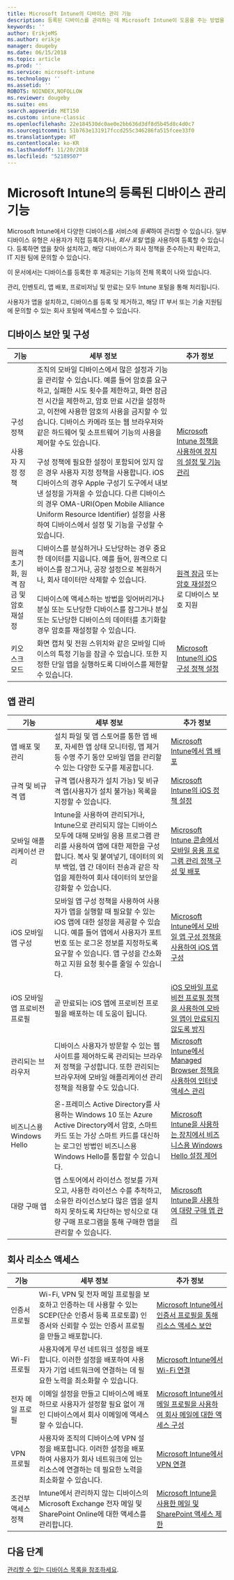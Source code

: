 ```yaml
---
title: Microsoft Intune의 디바이스 관리 기능
description: 등록된 디바이스를 관리하는 데 Microsoft Intune이 도움을 주는 방법을 확인하려면 이 항목을 읽어보세요.
keywords: ''
author: ErikjeMS
ms.author: erikje
manager: dougeby
ms.date: 06/15/2018
ms.topic: article
ms.prod: ''
ms.service: microsoft-intune
ms.technology: ''
ms.assetid: ''
ROBOTS: NOINDEX,NOFOLLOW
ms.reviewer: dougeby
ms.suite: ems
search.appverid: MET150
ms.custom: intune-classic
ms.openlocfilehash: 22e184530dc0ae0e2bb636d3df8d5b45d8c4d0c7
ms.sourcegitcommit: 51b763e131917fccd255c346286fa515fcee33f0
ms.translationtype: HT
ms.contentlocale: ko-KR
ms.lasthandoff: 11/20/2018
ms.locfileid: "52189507"
---
```

# <a name="enrolled-device-management-capabilities-of-microsoft-intune"></a>Microsoft Intune의 등록된 디바이스 관리 기능

Microsoft Intune에서 다양한 디바이스를 서비스에 *등록*하여 관리할 수 있습니다. 일부 디바이스 유형은 사용자가 직접 등록하거나, *회사 포털* 앱을 사용하여 등록할 수 있습니다. 등록하면 앱을 찾아 설치하고, 해당 디바이스가 회사 정책을 준수하는지 확인하고, IT 지원 팀에 문의할 수 있습니다.

이 문서에서는 디바이스를 등록한 후 제공되는 기능의 전체 목록이 나와 있습니다.

관리, 인벤토리, 앱 배포, 프로비저닝 및 만료는 모두 Intune 포털을 통해 처리됩니다.

사용자가 앱을 설치하고, 디바이스를 등록 및 제거하고, 해당 IT 부서 또는 기술 지원팀에 문의할 수 있는 회사 포털에 액세스할 수 있습니다.



## <a name="device-security-and-configuration"></a>디바이스 보안 및 구성

|기능|세부 정보|추가 정보|
|--------------|-----------|--------------------|
|구성 정책<br><br>사용자 지정 정책| 조직의 모바일 디바이스에서 많은 설정과 기능을 관리할 수 있습니다. 예를 들어 암호를 요구하고, 실패한 시도 횟수를 제한하고, 화면 잠금 전 시간을 제한하고, 암호 만료 시간을 설정하고, 이전에 사용한 암호의 사용을 금지할 수 있습니다. 디바이스 카메라 또는 웹 브라우저와 같은 하드웨어 및 소프트웨어 기능의 사용을 제어할 수도 있습니다.<br><br>구성 정책에 필요한 설정이 포함되어 있지 않은 경우 사용자 지정 정책을 사용합니다. iOS 디바이스의 경우 Apple 구성기 도구에서 내보낸 설정을 가져올 수 있습니다. 다른 디바이스의 경우 OMA-URI(Open Mobile Alliance Uniform Resource Identifier) 설정을 사용하여 디바이스에서 설정 및 기능을 구성할 수 있습니다.|[Microsoft Intune 정책을 사용하여 장치의 설정 및 기능 관리](device-compliance-get-started.md)|
|원격 초기화, 원격 잠금 및 암호 재설정|디바이스를 분실하거나 도난당하는 경우 중요한 데이터를 지웁니다. 예를 들어, 원격으로 디바이스를 잠그거나, 공장 설정으로 복원하거나, 회사 데이터만 삭제할 수 있습니다.<br><br>디바이스에 액세스하는 방법을 잊어버리거나 분실 또는 도난당한 디바이스를 잠그거나 분실 또는 도난당한 디바이스의 데이터를 초기화할 경우 암호를 재설정할 수 있습니다.|[원격 잠금](device-remote-lock.md) 또는 [암호 재설정](device-passcode-reset.md)으로 디바이스 보호 지원|
|키오스크 모드|화면 캡처 및 전원 스위치와 같은 모바일 디바이스의 특정 기능을 잠글 수 있습니다. 또한 지정한 단일 앱을 실행하도록 디바이스를 제한할 수 있습니다.|[Microsoft Intune의 iOS 구성 정책 설정](device-restrictions-ios.md)|

## <a name="app-management"></a>앱 관리

|기능|세부 정보|추가 정보|
|--------------|-----------|--------------------|
|앱 배포 및 관리|설치 파일 및 앱 스토어를 통한 앱 배포, 자세한 앱 상태 모니터링, 앱 제거 등 수명 주기 동안 모바일 앱을 관리할 수 있는 다양한 도구를 제공합니다.|[Microsoft Intune에서 앱 배포](apps-deploy.md)|
|규격 및 비규격 앱|규격 앱(사용자가 설치 가능) 및 비규격 앱(사용자가 설치 불가능) 목록을 지정할 수 있습니다.|[Microsoft Intune의 iOS 정책 설정](device-restrictions-ios.md)|
|모바일 애플리케이션 관리|Intune을 사용하여 관리되거나, Intune으로 관리되지 않는 디바이스 모두에 대해 모바일 응용 프로그램 관리를 사용하여 앱에 대한 제한을 구성합니다. 복사 및 붙여넣기, 데이터의 외부 백업, 앱 간 데이터 전송과 같은 작업을 제한하여 회사 데이터의 보안을 강화할 수 있습니다.|[Microsoft Intune 콘솔에서 모바일 응용 프로그램 관리 정책 구성 및 배포](app-wrapper-prepare-android.md)|
|iOS 모바일 앱 구성|모바일 앱 구성 정책을 사용하여 사용자가 앱을 실행할 때 필요할 수 있는 iOS 앱에 대한 설정을 제공할 수 있습니다. 예를 들어 앱에서 사용자가 포트 번호 또는 로그온 정보를 지정하도록 요구할 수 있습니다. 앱 구성을 간소화하고 지원 요청 횟수를 줄일 수 있습니다.|[Microsoft Intune에서 모바일 앱 구성 정책을 사용하여 iOS 앱 구성](app-configuration-policies-use-ios.md)|
|iOS 모바일 앱 프로비전 프로필|곧 만료되는 iOS 앱에 프로비전 프로필을 배포하는 데 도움이 됩니다. |[iOS 모바일 프로비전 프로필 정책을 사용하여 모바일 앱이 만료되지 않도록 방지](app-provisioning-profile-ios.md)|
|관리되는 브라우저|디바이스 사용자가 방문할 수 있는 웹 사이트를 제어하도록 관리되는 브라우저 정책을 구성합니다. 또한 관리되는 브라우저에 모바일 애플리케이션 관리 정책을 적용할 수도 있습니다.|[Microsoft Intune에서 Managed Browser 정책을 사용하여 인터넷 액세스 관리](app-configuration-managed-browser.md)|
|비즈니스용 Windows Hello|온-프레미스 Active Directory를 사용하는 Windows 10 또는 Azure Active Directory에서 암호, 스마트 카드 또는 가상 스마트 카드를 대신하는 로그인 방법인 비즈니스용 Windows Hello를 통합할 수 있습니다.|[Microsoft Intune을 사용하는 장치에서 비즈니스용 Windows Hello 설정 제어](windows-hello.md)|
|대량 구매 앱|앱 스토어에서 라이선스 정보를 가져오고, 사용한 라이선스 수를 추적하고, 소유한 라이선스보다 많은 앱을 설치하지 못하도록 차단하는 방식으로 대량 구매 프로그램을 통해 구매한 앱을 관리할 수 있습니다.|[Microsoft Intune을 사용하여 대량 구매 앱 관리](vpp-apps.md)|

## <a name="company-resource-access"></a>회사 리소스 액세스

|기능|세부 정보|추가 정보|
|--------------|-----------|--------------------|
|인증서 프로필|Wi-Fi, VPN 및 전자 메일 프로필을 보호하고 인증하는 데 사용할 수 있는 SCEP(단순 인증서 등록 프로토콜) 인증서와 신뢰할 수 있는 인증서 프로필을 만들고 배포합니다.|[Microsoft Intune에서 인증서 프로필을 통해 리소스 액세스 보안](certificates-configure.md)|
|Wi-Fi 프로필|사용자에게 무선 네트워크 설정을 배포합니다. 이러한 설정을 배포하여 사용자가 기업 네트워크에 연결하는 데 필요한 노력을 최소화할 수 있습니다.|[Microsoft Intune에서 Wi-Fi 연결](wi-fi-settings-configure.md)|
|전자 메일 프로필|이메일 설정을 만들고 디바이스에 배포하므로 사용자가 설정할 필요 없이 개인 디바이스에서 회사 이메일에 액세스할 수 있습니다.|[Microsoft Intune에서 메일 프로필을 사용하여 회사 메일에 대한 액세스 구성](email-settings-configure.md)|
|VPN 프로필|사용자와 조직의 디바이스에 VPN 설정을 배포합니다. 이러한 설정을 배포하여 사용자가 회사 네트워크에 있는 리소스에 연결하는 데 필요한 노력을 최소화할 수 있습니다.|[Microsoft Intune에서 VPN 연결](device-profiles.md#vpn)|
|조건부 액세스 정책|Intune에서 관리하지 않는 디바이스의 Microsoft Exchange 전자 메일 및 SharePoint Online에 대한 액세스를 관리합니다.|[Microsoft Intune을 사용한 메일 및 SharePoint 액세스 제한](app-based-conditional-access-intune.md)|

## <a name="next-steps"></a>다음 단계

[관리할 수 있는 디바이스 목록을 참조하세요](device-management.md).